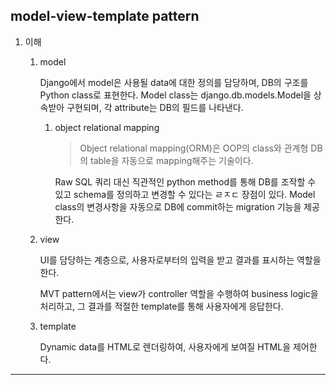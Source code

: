 ## model-view-template pattern

1. 이해

   1. model

      Django에서 model은 사용될 data에 대한 정의를 담당하며, DB의 구조를 Python class로 표현한다. Model class는 django.db.models.Model을 상속받아 구현되며, 각 attribute는 DB의 필드를 나타낸다.

      1. object relational mapping

         > Object relational mapping(ORM)은 OOP의 class와 관계형 DB의 table을 자동으로 mapping해주는 기술이다.

         Raw SQL 쿼리 대신 직관적인 python method를 통해 DB를 조작할 수 있고 schema를 정의하고 변경할 수 있다는 ㄹㅈㄷ 장점이 있다. Model class의 변경사항을 자동으로 DB에 commit하는 migration 기능을 제공한다.

   2. view

      UI를 담당하는 계층으로, 사용자로부터의 입력을 받고 결과를 표시하는 역할을 한다.

      MVT pattern에서는 view가 controller 역할을 수행하여 business logic을 처리하고, 그 결과를 적절한 template를 통해 사용자에게 응답한다.

   3. template

      Dynamic data를 HTML로 렌더링하여, 사용자에게 보여질 HTML을 제어한다.

---
